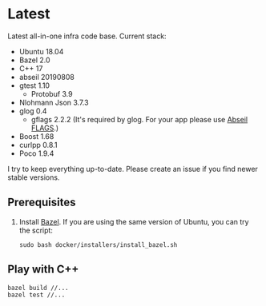 # Latest

Latest all-in-one infra code base. Current stack:

- Ubuntu 18.04
- Bazel 2.0
- C++ 17
- abseil 20190808
- gtest 1.10
  - Protobuf 3.9
- Nlohmann Json 3.7.3
- glog 0.4
  - gflags 2.2.2 (It's required by glog. For your app please use
    [Abseil FLAGS](https://abseil.io/docs/python/guides/flags).)
- Boost 1.68
- curlpp 0.8.1
- Poco 1.9.4

I try to keep everything up-to-date. Please create an issue if you find newer
stable versions.

## Prerequisites

1. Install [Bazel](https://bazel.build). If you are using the same version of
   Ubuntu, you can try the script:

   ```
   sudo bash docker/installers/install_bazel.sh
   ```

## Play with C++

```bash
bazel build //...
bazel test //...
```
